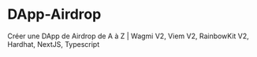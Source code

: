 # DApp-Airdrop
Créer une DApp de Airdrop de A à Z | Wagmi V2, Viem V2, RainbowKit V2, Hardhat, NextJS, Typescript

